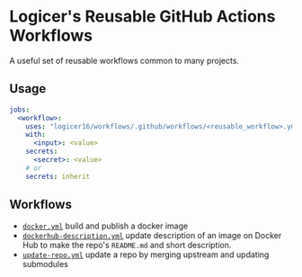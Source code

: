 # Logicer's Reusable GitHub Actions Workflows

A useful set of reusable workflows common to many projects.

## Usage

```yaml
jobs:
  <workflow>:
    uses: "logicer16/workflows/.github/workflows/<reusable_workflow>.yml@main"
    with:
      <input>: <value>
    secrets:
      <secret>: <value>
    # or 
    secrets: inherit
```

## Workflows

* [`docker.yml`](https://github.com/Logicer16/workflows/blob/main/.github/workflows/docker.yml) build and publish a docker image
* [`dockerhub-description.yml`](https://github.com/Logicer16/workflows/blob/main/.github/workflows/dockerhub-description.yml) update description of an image on Docker Hub to make the repo's `README.md` and short description.
* [`update-repo.yml`](https://github.com/Logicer16/workflows/blob/main/.github/workflows/update-repo.yml) update a repo by merging upstream and updating submodules
